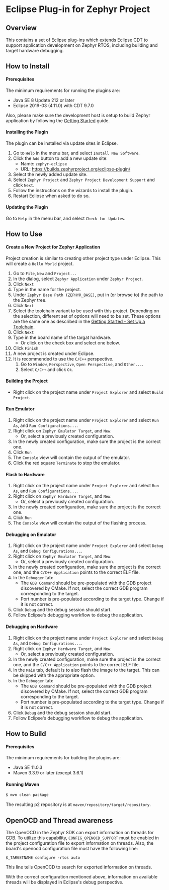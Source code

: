 # Eclipse Plug-in for Zephyr Project

## Overview

This contains a set of Eclipse plug-ins which extends Eclipse CDT to support
application development on Zephyr RTOS, including building and target hardware
debugging.

## How to Install

#### Prerequisites

The minimum requirements for running the plugins are:

* Java SE 8 Update 212 or later
* Eclipse 2019-03 (4.11.0) with CDT 9.7.0

Also, please make sure the development host is setup to build Zephyr
application by following the [Getting Started](https://docs.zephyrproject.org/latest/getting_started/index.html)
guide.

#### Installing the Plugin

The plugin can be installed via update sites in Eclipse.

1. Go to `Help` in the menu bar, and select `Install New Software`.
2. Click the `Add` button to add a new update site:
   * Name: `zephyr-eclipse`
   * URL: https://builds.zephyrproject.org/eclipse-plugin/
3. Select the newly added update site.
4. Select `Zephyr Project` and `Zephyr Project Development Support` and
   click `Next`.
5. Follow the instructions on the wizards to install the plugin.
6. Restart Eclipse when asked to do so.

#### Updating the Plugin

Go to `Help` in the menu bar, and select `Check for Updates`.

## How to Use

#### Create a New Project for Zephyr Application

Project creation is similar to creating other project type under Eclipse.
This will create a `Hello World` project.

1. Go to `File`, `New` and `Project...`
2. In the dialog, select `Zephyr Application` under `Zephyr Project`.
3. Click `Next`
4. Type in the name for the project.
5. Under `Zephyr Base Path (ZEPHYR_BASE)`, put in (or browse to) the path
   to the Zephyr tree.
6. Click `Next`
7. Select the toolchain variant to be used with this project. Depending on
   the selection, different set of options will need to be set. These options
   are the same one as described in the
   [Getting Started - Set Up a Toolchain](https://docs.zephyrproject.org/latest/getting_started/index.html#set-up-a-toolchain).
8. Click `Next`
9. Type in the board name of the targat hardware.
   * Or click on the check box and select one below.
10. Click `Finish`
11. A new project is created under Eclipse.
12. It is recommended to use the `C/C++` perspective.
    1. Go to `Window`, `Perspective`, `Open Perspective`, and `Other...`.
    2. Select `C/C++` and click `Ok`.

#### Building the Project

* Right click on the project name under `Project Explorer` and select
  `Build Project`.

#### Run Emulator

1. Right click on the project name under `Project Explorer` and select
   `Run As`, and `Run Configurations...`.
2. Right click on `Zephyr Emulator Target`, and `New`.
   * Or, select a previously created configuration.
3. In the newly created configuration, make sure the project is the correct
   one.
4. Click `Run`
5. The `Console` view will contain the output of the emulator.
6. Click the red square `Terminate` to stop the emulator.

#### Flash to Hardware

1. Right click on the project name under `Project Explorer` and select
   `Run As`, and `Run Configurations...`.
2. Right click on `Zephyr Hardware Target`, and `New`.
   * Or, select a previously created configuration.
3. In the newly created configuration, make sure the project is the correct
   one.
4. Click `Run`
5. The `Console` view will contain the output of the flashing process.

#### Debugging on Emulator

1. Right click on the project name under `Project Explorer` and select
   `Debug As`, and `Debug Configurations...`.
2. Right click on `Zephyr Emulator Target`, and `New`.
   * Or, select a previously created configuration.
3. In the newly created configuration, make sure the project is the correct
   one, and the `C/C++ Application` points to the correct ELF file.
4. In the `Debugger` tab:
   * The `GDB Command` should be pre-populated with the GDB project
     discovered by CMake. If not, select the correct GDB program corresponding
     to the target.
   * Port number is pre-populated according to the target type.
     Change if it is not correct.
5. Click `Debug` and the debug session should start.
6. Follow Eclipse's debugging workflow to debug the application.

#### Debugging on Hardware

1. Right click on the project name under `Project Explorer` and select
   `Debug As`, and `Debug Configurations...`.
2. Right click on `Zephyr Hardware Target`, and `New`.
   * Or, select a previously created configuration.
3. In the newly created configuration, make sure the project is the correct
   one, and the `C/C++ Application` points to the correct ELF file.
4. In the `Main` tab, default is to also flash the image to the target.
   This can be skipped with the appropriate option.
5. In the `Debugger` tab:
   * The `GDB Command` should be pre-populated with the GDB project
     discovered by CMake. If not, select the correct GDB program corresponding
     to the target.
   * Port number is pre-populated according to the target type.
     Change if it is not correct.
6. Click `Debug` and the debug session should start.
7. Follow Eclipse's debugging workflow to debug the application.

## How to Build

#### Prerequisites

The minimum requirements for building the plugins are:

* Java SE 11.0.3
* Maven 3.3.9 or later (except 3.6.1)

#### Running Maven

```bash
$ mvn clean package
```

The resulting p2 repository is at `maven/repository/target/repository`.

## OpenOCD and Thread awareness

The OpenOCD in the Zephyr SDK can export information on threads for GDB.
To utilize this capability, `CONFIG_OPENOCD_SUPPORT` must be enabled in
the project configuration file to export information on threads.
Also, the board's openocd configuration file must have the following line:

```
$_TARGETNAME configure -rtos auto
```

This line tells OpenOCD to search for exported information on threads.

With the correct configuration mentioned above, information on available
threads will be displayed in Eclipse's debug perspective.

